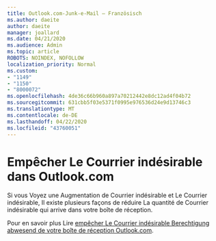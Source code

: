 ```yaml
---
title: Outlook.com-Junk-e-Mail – Französisch
ms.author: daeite
author: daeite
manager: joallard
ms.date: 04/21/2020
ms.audience: Admin
ms.topic: article
ROBOTS: NOINDEX, NOFOLLOW
localization_priority: Normal
ms.custom:
- "1149"
- "1150"
- "8000072"
ms.openlocfilehash: 4de36c66b960a897a70212442e8dc12ad4f04b72
ms.sourcegitcommit: 631cbb5f03e5371f0995e976536d24e9d13746c3
ms.translationtype: MT
ms.contentlocale: de-DE
ms.lasthandoff: 04/22/2020
ms.locfileid: "43760051"
---
```

# <a name="empcher-le-courrier-indsirable-dans-outlookcom"></a>Empêcher Le Courrier indésirable dans Outlook.com

Si vous Voyez une Augmentation de Courrier indésirable et Le Courrier indésirable, Il existe plusieurs façons de réduire La quantité de Courrier indésirable qui arrive dans votre boîte de réception.

Pour en savoir plus Lire [empêcher Le Courrier indésirable Berechtigung abwesend de votre boîte de réception Outlook.com](https://support.office.com/fr-fr/article/a3ece97b-82f8-4a5e-9ac3-e92fa6427ae4?wt.mc_id=Office_Outlook_com_Alchemy).